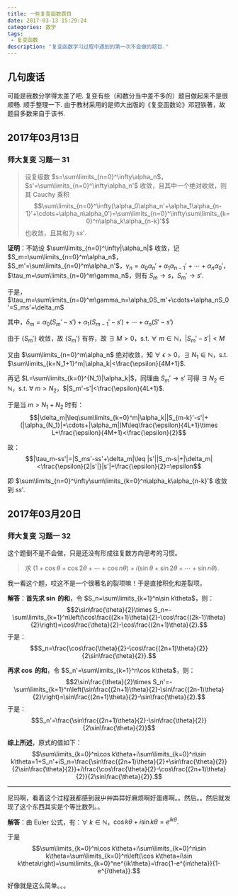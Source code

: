 ```yaml
---
title: 一些复变函数题目
date: 2017-03-13 15:29:24
categories: 数学
tags:
 - 复变函数
description: "复变函数学习过程中遇到的第一次不会做的题目."
---
```


## 几句废话

可能是我数分学得太差了吧. 复变有些（和数分当中差不多的）题目做起来不是很顺畅. 顺手整理一下. 由于教材采用的是师大出版的《复变函数论》邓冠铁著，故题目多数来自于该书. 

## 2017年03月13日

### 师大复变 习题一 31

> 设复级数 $s=\sum\limits_{n=0}^\infty\alpha_n$，$s'=\sum\limits_{n=0}^\infty\alpha_n'$ 收敛，且其中一个绝对收敛，则其 Cauchy 乘积 $$\sum\limits_{n=0}^\infty(\alpha_0\alpha_n'+\alpha_1\alpha_{n-1}'+\cdots+\alpha_n\alpha_0')=\sum\limits_{n=0}^\infty\sum\limits_{k=0}^n\alpha_k\alpha_{n-k}'$$也收敛，且其和为 $ss'$. 

**证明**：不妨设 $\sum\limits_{n=0}^\infty|\alpha_n|$ 收敛，记 $S_m=\sum\limits_{n=0}^m\alpha_n$，$S_m'=\sum\limits_{n=0}^m\alpha_n'$，$\gamma_n=\alpha_0\alpha_n'+\alpha_1\alpha_{n-1}'+\cdots+\alpha_n\alpha_0'$，$\tau_m=\sum\limits_{n=0}^m\gamma_n$，则有 $S_m\to s$，$S_m'\to s'$. 

于是，$\tau_m=\sum\limits_{n=0}^m\gamma_n=\alpha_0S_m'+\cdots+\alpha_nS_0'=S_ms'+\delta_m$

其中，$\delta_m=\alpha_0(S_m'-s')+\alpha_1(S_{m-1}'-s')+\cdots+\alpha_n(S'-s')$

由于 $\{S_m'\}$ 收敛，故 $\{S_m'\}$ 有界，故 $\exists~M>0$，s.t. $\forall~m\in\mathbb{N}$，$|S_m'-s'|<M$

又由 $\sum\limits_{n=0}^m\alpha_n$ 绝对收敛，知 $\forall~\epsilon>0$，$\exists~N_1\in\mathbb{N}$，s.t. $\sum\limits_{k=N_1+1}^m|\alpha_k|<\frac{\epsilon}{4M+1}$. 

再记 $L=\sum\limits_{k=0}^{N_1}|\alpha_k|$，同理由 $S_m'\to s'$ 可得 $\exists~N_2\in\mathbb{N}$，s.t. $\forall~m>N_2$，$|S_m'-s'|<\frac{\epsilon}{4L+1}$. 

于是当 $m>N_1+N_2$ 时有：$$|\delta_m|\leq\sum\limits_{k=0}^m|\alpha_k||S_{m-k}'-s'|+(|\alpha_{N_1}|+\cdots+|\alpha_m|)M\leq\frac{\epsilon}{4L+1}\times L+\frac{\epsilon}{4M+1}<\frac{\epsilon}{2}$$

故：$$|\tau_m-ss'|=|S_ms'-ss'+\delta_m|\leq |s'||S_m-s|+|\delta_m|<\frac{\epsilon}{2|s'|}|s'|+\frac{\epsilon}{2}=\epsilon$$

即 $\sum\limits_{n=0}^\infty\sum\limits_{k=0}^n\alpha_k\alpha_{n-k}'$ 收敛到 $ss'$. 

## 2017年03月20日

### 师大复变 习题一 32

这个题倒不是不会做，只是还没有形成往复数方向思考的习惯。

> 求 $(1+\cos\theta+\cos2\theta+\cdots+\cos n\theta)+i(\sin\theta+\sin2\theta+\cdots+\sin n\theta)$.

我一看这个题，哎这不是一个很著名的裂项嘛！于是直接积化和差裂项。

**解答**：**首先求 $\sin$ 的和**，令 $S_n=\sum\limits_{k=1}^n\sin k\theta$，则：$$2\sin\frac{\theta}{2}\times S_n=-\sum\limits_{k=1}^n\left(\cos\frac{(2k+1)\theta}{2}-\cos\frac{(2k-1)\theta}{2}\right)=\cos\frac{\theta}{2}-\cos\frac{(2n+1)\theta}{2}.$$
于是：$$S_n=\frac{\cos\frac{\theta}{2}-\cos\frac{(2n+1)\theta}{2}}{2\sin\frac{\theta}{2}}.$$

**再求 $\cos$ 的和**，令 $S_n'=\sum\limits_{k=1}^n\cos k\theta$，则：$$2\sin\frac{\theta}{2}\times S_n'=-\sum\limits_{k=1}^n\left(\sin\frac{(2n+1)\theta}{2}-\sin\frac{(2n-1)\theta}{2}\right)=\sin\frac{(2n+1)\theta}{2}-\sin\frac{\theta}{2}.$$
于是：$$S_n'=\frac{\sin\frac{(2n+1)\theta}{2}-\sin\frac{\theta}{2}}{2\sin\frac{\theta}{2}}$$

**综上所述**，原式的值如下：$$\sum\limits_{k=0}^n\cos k\theta+i\sum\limits_{k=0}^n\sin k\theta=1+S_n'+iS_n=\frac{\sin\frac{(2n+1)\theta}{2}+\sin\frac{\theta}{2}}{2\sin\frac{\theta}{2}}+i\frac{\cos\frac{\theta}{2}-\cos\frac{(2n+1)\theta}{2}}{2\sin\frac{\theta}{2}}.$$

-------

尼玛啊，看着这个过程我都感到我屮艸芔茻好麻烦啊好蛋疼啊。。然后。。然后就发现了这个东西其实是个等比数列。。

**解答**：由 Euler 公式，有：$\forall~k\in\mathbb{N}$，$\cos k\theta+i\sin k\theta=e^{ik\theta}.$

于是 $$\sum\limits_{k=0}^n\cos k\theta+i\sum\limits_{k=0}^n\sin k\theta=\sum\limits_{k=0}^n\left(\cos k\theta+i\sin k\theta\right)=\sum\limits_{k=0}^ne^{ik\theta}=\frac{1-e^{in\theta}}{1-e^{i\theta}}.$$

好像就是这么简单。。。